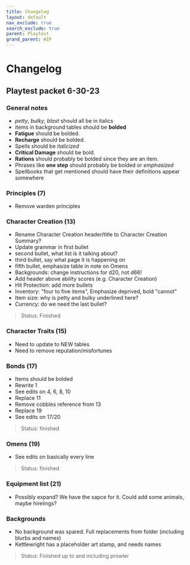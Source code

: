 ```yaml
---
title: Changelog
layout: default
nav_exclude: true
search_exclude: true
parent: Playtest
grand_parent: WIP
---
```


# Changelog

## Playtest packet 6-30-23

### General notes 

- _petty_, _bulky_, _blast_ should all be in italics
- items in background tables should be **bolded**
- **Fatigue** should be bolded.
- **Recharge** should be bolded.
- Spells should be _italicized_
- **Critical Damage** should be bold.
- **Rations** should probably be bolded since they are an item. 
- Phrases like **one step** should probably be bolded or _emphasized_
- Spellbooks that get mentioned should have their definitions appear somewhere

### Principles (7)

- Remove warden principles

### Character Creation (13)

- Rename Character Creation header/title to Character Creation Summary?
- Update grammar in first bullet
- second bullet, what list is it talking about?
- third bullet, say what page it is happening on
- fifth bullet, emphasize table in note on Omens
- Backgrounds: change instructions for d20, not d66!
- Add header above ability scores (e.g. Character Creation)
- Hit Protection: add more bullets
- Inventory: "four to five items", Emphasize deprived, bold "cannot"
- Item size: why is petty and bulky underlined here?
- Currency: do we need the last bullet?

> Status: Finished

### Character Traits (15)

- Need to update to NEW tables
- Need to remove reputation/misfortunes

### Bonds (17)

- Items should be bolded
- Rewrite 1
- See edits on  4, 6, 8, 10
- Replace 11
- Remove cobbles reference from 13
- Replace 19
- See edits on 17/20

> Status: finished

### Omens (19)

- See edits on basically every line

> Status: finished

### Equipment list (21)

- Possibly expand? We have the sapce for it. Could add some animals, maybe hirelings?

### Backgrounds

- No background was spared. Full replacements from folder (including blurbs and names)
- Kettlewright has a placeholder art stamp, and needs names

> Status: Finished up to and including prowler